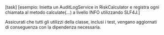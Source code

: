 [task] [esempio: Inietta un AuditLogService in RiskCalculator e registra ogni chiamata al metodo calculate(...) a livello INFO utilizzando SLF4J.] 

Assicurati che tutti gli utilizzi della classe, inclusi i test, vengano aggiornati di conseguenza con la dipendenza necessaria.
